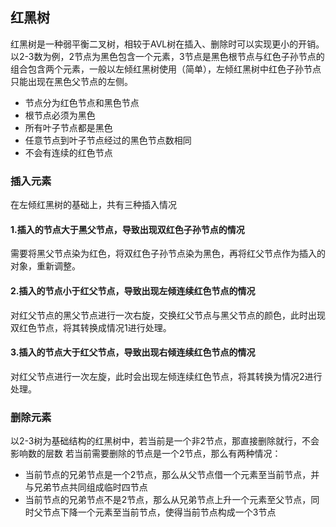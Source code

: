 ## 红黑树
红黑树是一种弱平衡二叉树，相较于AVL树在插入、删除时可以实现更小的开销。
以2-3数为例，2节点为黑色包含一个元素，3节点是黑色根节点与红色子孙节点的组合包含两个元素，一般以左倾红黑树使用（简单），左倾红黑树中红色子孙节点只能出现在黑色父节点的左侧。
- 节点分为红色节点和黑色节点
- 根节点必须为黑色
- 所有叶子节点都是黑色
- 任意节点到叶子节点经过的黑色节点数相同
- 不会有连续的红色节点

### 插入元素
在左倾红黑树的基础上，共有三种插入情况

#### 1.插入的节点大于黑父节点，导致出现双红色子孙节点的情况
需要将黑父节点染为红色，将双红色子孙节点染为黑色，再将红父节点作为插入的对象，重新调整。

#### 2.插入的节点小于红父节点，导致出现左倾连续红色节点的情况
对红父节点的黑父节点进行一次右旋，交换红父节点与黑父节点的颜色，此时出现双红色节点，将其转换成情况1进行处理。

#### 3.插入的节点大于红父节点，导致出现右倾连续红色节点的情况
对红父节点进行一次左旋，此时会出现左倾连续红色节点，将其转换为情况2进行处理。

### 删除元素
以2-3树为基础结构的红黑树中，若当前是一个非2节点，那直接删除就行，不会影响数的层数
若当前需要删除的节点是一个2节点，那么有两种情况：
- 当前节点的兄弟节点是一个2节点，那么从父节点借一个元素至当前节点，并与兄弟节点共同组成临时四节点
- 当前节点的兄弟节点不是2节点，那么从兄弟节点上升一个元素至父节点，同时父节点下降一个元素至当前节点，使得当前节点构成一个3节点